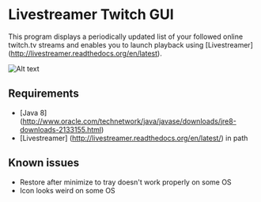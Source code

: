 Livestreamer Twitch GUI
=======================

This program displays a periodically updated list of your followed online twitch.tv streams and enables you to launch playback using [Livestreamer] (http://livestreamer.readthedocs.org/en/latest).

![Alt text](https://raw.github.com/squalloser/livestreamer-twitch-gui/screenshots/twitch-gui-v1.png)


Requirements
------
- [Java 8] (http://www.oracle.com/technetwork/java/javase/downloads/jre8-downloads-2133155.html)
- [Livestreamer] (http://livestreamer.readthedocs.org/en/latest/) in path

Known issues
------
- Restore after minimize to tray doesn't work properly on some OS
- Icon looks weird on some OS
